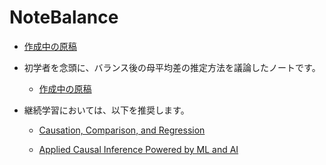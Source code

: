 # NoteBalance

- [作成中の原稿](https://tetokawata.github.io/NoteBalance/)

- 初学者を念頭に、バランス後の母平均差の推定方法を議論したノートです。

    - [作成中の原稿](https://tetokawata.github.io/NoteBalance/)

- 継続学習においては、以下を推奨します。

    - [Causation, Comparison, and Regression](https://hdsr.mitpress.mit.edu/pub/1ybwbmlw/release/2)
    
    - [Applied Causal Inference Powered by ML and AI](https://causalml-book.org/)
